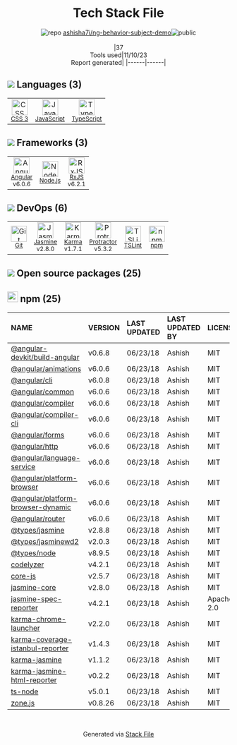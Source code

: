<!--
--- Readme.md Snippet without images Start ---
## Tech Stack
ashisha7i/ng-behavior-subject-demo is built on the following main stack:
- [Jasmine](http://jasmine.github.io/) – Javascript Testing Framework
- [Node.js](http://nodejs.org/) – Frameworks (Full Stack)
- [JavaScript](https://developer.mozilla.org/en-US/docs/Web/JavaScript) – Languages
- [Karma](http://karma-runner.github.io/) – Browser Testing
- [TypeScript](http://www.typescriptlang.org) – Languages
- [Protractor](http://angular.github.io/protractor) – Javascript Testing Framework
- [RxJS](http://reactivex.io/rxjs/) – Concurrency Frameworks
- [Angular](https://angular.io) – Javascript MVC Frameworks
- [TSLint](https://github.com/palantir/tslint) – Code Review

Full tech stack [here](/techstack.md)
--- Readme.md Snippet without images End ---

--- Readme.md Snippet with images Start ---
## Tech Stack
ashisha7i/ng-behavior-subject-demo is built on the following main stack:
- <img width='25' height='25' src='https://img.stackshare.io/service/831/7c0b595409af531b9cdeb07f8c513e8b.png' alt='Jasmine'/> [Jasmine](http://jasmine.github.io/) – Javascript Testing Framework
- <img width='25' height='25' src='https://img.stackshare.io/service/1011/n1JRsFeB_400x400.png' alt='Node.js'/> [Node.js](http://nodejs.org/) – Frameworks (Full Stack)
- <img width='25' height='25' src='https://img.stackshare.io/service/1209/javascript.jpeg' alt='JavaScript'/> [JavaScript](https://developer.mozilla.org/en-US/docs/Web/JavaScript) – Languages
- <img width='25' height='25' src='https://img.stackshare.io/service/1420/TidYGd6a.png' alt='Karma'/> [Karma](http://karma-runner.github.io/) – Browser Testing
- <img width='25' height='25' src='https://img.stackshare.io/service/1612/bynNY5dJ.jpg' alt='TypeScript'/> [TypeScript](http://www.typescriptlang.org) – Languages
- <img width='25' height='25' src='https://img.stackshare.io/service/1754/protractor-logo1.png' alt='Protractor'/> [Protractor](http://angular.github.io/protractor) – Javascript Testing Framework
- <img width='25' height='25' src='https://img.stackshare.io/service/1796/984368.png' alt='RxJS'/> [RxJS](http://reactivex.io/rxjs/) – Concurrency Frameworks
- <img width='25' height='25' src='https://img.stackshare.io/service/3745/cb8U-gL6_400x400.jpg' alt='Angular'/> [Angular](https://angular.io) – Javascript MVC Frameworks
- <img width='25' height='25' src='https://img.stackshare.io/service/5561/303157.png' alt='TSLint'/> [TSLint](https://github.com/palantir/tslint) – Code Review

Full tech stack [here](/techstack.md)
--- Readme.md Snippet with images End ---
-->
<div align="center">

# Tech Stack File
![](https://img.stackshare.io/repo.svg "repo") [ashisha7i/ng-behavior-subject-demo](https://github.com/ashisha7i/ng-behavior-subject-demo)![](https://img.stackshare.io/public_badge.svg "public")
<br/><br/>
|37<br/>Tools used|11/10/23 <br/>Report generated|
|------|------|
</div>

## <img src='https://img.stackshare.io/languages.svg'/> Languages (3)
<table><tr>
  <td align='center'>
  <img width='36' height='36' src='https://img.stackshare.io/service/6727/css.png' alt='CSS 3'>
  <br>
  <sub><a href="https://developer.mozilla.org/en-US/docs/Web/CSS/CSS3">CSS 3</a></sub>
  <br>
  <sub></sub>
</td>

<td align='center'>
  <img width='36' height='36' src='https://img.stackshare.io/service/1209/javascript.jpeg' alt='JavaScript'>
  <br>
  <sub><a href="https://developer.mozilla.org/en-US/docs/Web/JavaScript">JavaScript</a></sub>
  <br>
  <sub></sub>
</td>

<td align='center'>
  <img width='36' height='36' src='https://img.stackshare.io/service/1612/bynNY5dJ.jpg' alt='TypeScript'>
  <br>
  <sub><a href="http://www.typescriptlang.org">TypeScript</a></sub>
  <br>
  <sub></sub>
</td>

</tr>
</table>

## <img src='https://img.stackshare.io/frameworks.svg'/> Frameworks (3)
<table><tr>
  <td align='center'>
  <img width='36' height='36' src='https://img.stackshare.io/service/3745/cb8U-gL6_400x400.jpg' alt='Angular'>
  <br>
  <sub><a href="https://angular.io">Angular</a></sub>
  <br>
  <sub>v6.0.6</sub>
</td>

<td align='center'>
  <img width='36' height='36' src='https://img.stackshare.io/service/1011/n1JRsFeB_400x400.png' alt='Node.js'>
  <br>
  <sub><a href="http://nodejs.org/">Node.js</a></sub>
  <br>
  <sub></sub>
</td>

<td align='center'>
  <img width='36' height='36' src='https://img.stackshare.io/service/1796/984368.png' alt='RxJS'>
  <br>
  <sub><a href="http://reactivex.io/rxjs/">RxJS</a></sub>
  <br>
  <sub>v6.2.1</sub>
</td>

</tr>
</table>

## <img src='https://img.stackshare.io/devops.svg'/> DevOps (6)
<table><tr>
  <td align='center'>
  <img width='36' height='36' src='https://img.stackshare.io/service/1046/git.png' alt='Git'>
  <br>
  <sub><a href="http://git-scm.com/">Git</a></sub>
  <br>
  <sub></sub>
</td>

<td align='center'>
  <img width='36' height='36' src='https://img.stackshare.io/service/831/7c0b595409af531b9cdeb07f8c513e8b.png' alt='Jasmine'>
  <br>
  <sub><a href="http://jasmine.github.io/">Jasmine</a></sub>
  <br>
  <sub>v2.8.0</sub>
</td>

<td align='center'>
  <img width='36' height='36' src='https://img.stackshare.io/service/1420/TidYGd6a.png' alt='Karma'>
  <br>
  <sub><a href="http://karma-runner.github.io/">Karma</a></sub>
  <br>
  <sub>v1.7.1</sub>
</td>

<td align='center'>
  <img width='36' height='36' src='https://img.stackshare.io/service/1754/protractor-logo1.png' alt='Protractor'>
  <br>
  <sub><a href="http://angular.github.io/protractor">Protractor</a></sub>
  <br>
  <sub>v5.3.2</sub>
</td>

<td align='center'>
  <img width='36' height='36' src='https://img.stackshare.io/service/5561/303157.png' alt='TSLint'>
  <br>
  <sub><a href="https://github.com/palantir/tslint">TSLint</a></sub>
  <br>
  <sub></sub>
</td>

<td align='center'>
  <img width='36' height='36' src='https://img.stackshare.io/service/1120/lejvzrnlpb308aftn31u.png' alt='npm'>
  <br>
  <sub><a href="https://www.npmjs.com/">npm</a></sub>
  <br>
  <sub></sub>
</td>

</tr>
</table>


## <img src='https://img.stackshare.io/group.svg' /> Open source packages (25)</h2>

## <img width='24' height='24' src='https://img.stackshare.io/service/1120/lejvzrnlpb308aftn31u.png'/> npm (25)

|NAME|VERSION|LAST UPDATED|LAST UPDATED BY|LICENSE|VULNERABILITIES|
|:------|:------|:------|:------|:------|:------|
|[@angular-devkit/build-angular](https://www.npmjs.com/@angular-devkit/build-angular)|v0.6.8|06/23/18|Ashish |MIT|N/A|
|[@angular/animations](https://www.npmjs.com/@angular/animations)|v6.0.6|06/23/18|Ashish |MIT|N/A|
|[@angular/cli](https://www.npmjs.com/@angular/cli)|v6.0.8|06/23/18|Ashish |MIT|N/A|
|[@angular/common](https://www.npmjs.com/@angular/common)|v6.0.6|06/23/18|Ashish |MIT|N/A|
|[@angular/compiler](https://www.npmjs.com/@angular/compiler)|v6.0.6|06/23/18|Ashish |MIT|N/A|
|[@angular/compiler-cli](https://www.npmjs.com/@angular/compiler-cli)|v6.0.6|06/23/18|Ashish |MIT|N/A|
|[@angular/forms](https://www.npmjs.com/@angular/forms)|v6.0.6|06/23/18|Ashish |MIT|N/A|
|[@angular/http](https://www.npmjs.com/@angular/http)|v6.0.6|06/23/18|Ashish |MIT|N/A|
|[@angular/language-service](https://www.npmjs.com/@angular/language-service)|v6.0.6|06/23/18|Ashish |MIT|N/A|
|[@angular/platform-browser](https://www.npmjs.com/@angular/platform-browser)|v6.0.6|06/23/18|Ashish |MIT|N/A|
|[@angular/platform-browser-dynamic](https://www.npmjs.com/@angular/platform-browser-dynamic)|v6.0.6|06/23/18|Ashish |MIT|N/A|
|[@angular/router](https://www.npmjs.com/@angular/router)|v6.0.6|06/23/18|Ashish |MIT|N/A|
|[@types/jasmine](https://www.npmjs.com/@types/jasmine)|v2.8.8|06/23/18|Ashish |MIT|N/A|
|[@types/jasminewd2](https://www.npmjs.com/@types/jasminewd2)|v2.0.3|06/23/18|Ashish |MIT|N/A|
|[@types/node](https://www.npmjs.com/@types/node)|v8.9.5|06/23/18|Ashish |MIT|N/A|
|[codelyzer](https://www.npmjs.com/codelyzer)|v4.2.1|06/23/18|Ashish |MIT|N/A|
|[core-js](https://www.npmjs.com/core-js)|v2.5.7|06/23/18|Ashish |MIT|N/A|
|[jasmine-core](https://www.npmjs.com/jasmine-core)|v2.8.0|06/23/18|Ashish |MIT|N/A|
|[jasmine-spec-reporter](https://www.npmjs.com/jasmine-spec-reporter)|v4.2.1|06/23/18|Ashish |Apache-2.0|N/A|
|[karma-chrome-launcher](https://www.npmjs.com/karma-chrome-launcher)|v2.2.0|06/23/18|Ashish |MIT|N/A|
|[karma-coverage-istanbul-reporter](https://www.npmjs.com/karma-coverage-istanbul-reporter)|v1.4.3|06/23/18|Ashish |MIT|N/A|
|[karma-jasmine](https://www.npmjs.com/karma-jasmine)|v1.1.2|06/23/18|Ashish |MIT|N/A|
|[karma-jasmine-html-reporter](https://www.npmjs.com/karma-jasmine-html-reporter)|v0.2.2|06/23/18|Ashish |MIT|N/A|
|[ts-node](https://www.npmjs.com/ts-node)|v5.0.1|06/23/18|Ashish |MIT|N/A|
|[zone.js](https://www.npmjs.com/zone.js)|v0.8.26|06/23/18|Ashish |MIT|N/A|

<br/>
<div align='center'>

Generated via [Stack File](https://github.com/apps/stack-file)
